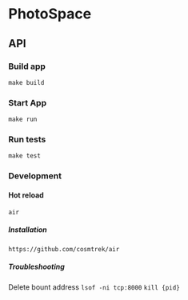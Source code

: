 # PhotoSpace

## API
### Build app
`make build`

### Start App
`make run`

### Run tests
`make test`


### Development
#### Hot reload
`air`
##### Installation
`https://github.com/cosmtrek/air`

##### Troubleshooting
Delete bount address
`lsof -ni tcp:8000`
`kill {pid}`